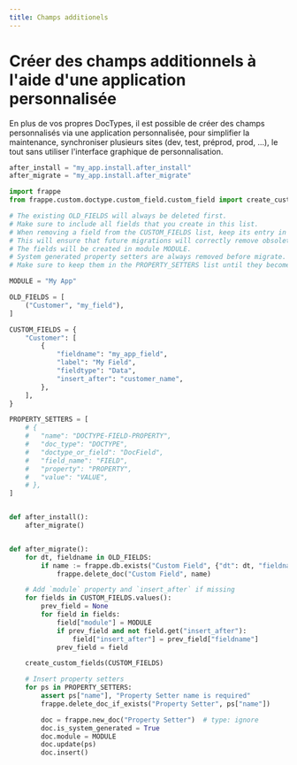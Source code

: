 ```yaml
---
title: Champs additionels
---
```


# Créer des champs additionnels à l'aide d'une application personnalisée

En plus de vos propres DocTypes, il est possible de créer des champs personnalisés via une application personnalisée, pour simplifier la maintenance, synchroniser plusieurs sites (dev, test, préprod, prod, …), le tout sans utiliser l'interface graphique de personnalisation.

```py [my_app/hooks.py]
after_install = "my_app.install.after_install"
after_migrate = "my_app.install.after_migrate"
```


```py [my_app/install.py]
import frappe
from frappe.custom.doctype.custom_field.custom_field import create_custom_fields

# The existing OLD_FIELDS will always be deleted first.
# Make sure to include all fields that you create in this list.
# When removing a field from the CUSTOM_FIELDS list, keep its entry in the OLD_FIELDS.
# This will ensure that future migrations will correctly remove obsolete fields.
# The fields will be created in module MODULE.
# System generated property setters are always removed before migrate.
# Make sure to keep them in the PROPERTY_SETTERS list until they become obsolete.

MODULE = "My App"

OLD_FIELDS = [
	("Customer", "my_field"),
]

CUSTOM_FIELDS = {
	"Customer": [
		{
			"fieldname": "my_app_field",
			"label": "My Field",
			"fieldtype": "Data",
			"insert_after": "customer_name",
		},
	],
}

PROPERTY_SETTERS = [
	# {
	# 	"name": "DOCTYPE-FIELD-PROPERTY",
	# 	"doc_type": "DOCTYPE",
	# 	"doctype_or_field": "DocField",
	# 	"field_name": "FIELD",
	# 	"property": "PROPERTY",
	# 	"value": "VALUE",
	# },
]


def after_install():
	after_migrate()


def after_migrate():
	for dt, fieldname in OLD_FIELDS:
		if name := frappe.db.exists("Custom Field", {"dt": dt, "fieldname": fieldname}):
			frappe.delete_doc("Custom Field", name)

	# Add `module` property and `insert_after` if missing
	for fields in CUSTOM_FIELDS.values():
		prev_field = None
		for field in fields:
			field["module"] = MODULE
			if prev_field and not field.get("insert_after"):
				field["insert_after"] = prev_field["fieldname"]
			prev_field = field

	create_custom_fields(CUSTOM_FIELDS)

	# Insert property setters
	for ps in PROPERTY_SETTERS:
		assert ps["name"], "Property Setter name is required"
		frappe.delete_doc_if_exists("Property Setter", ps["name"])

		doc = frappe.new_doc("Property Setter")  # type: ignore
		doc.is_system_generated = True
		doc.module = MODULE
		doc.update(ps)
		doc.insert()
```
